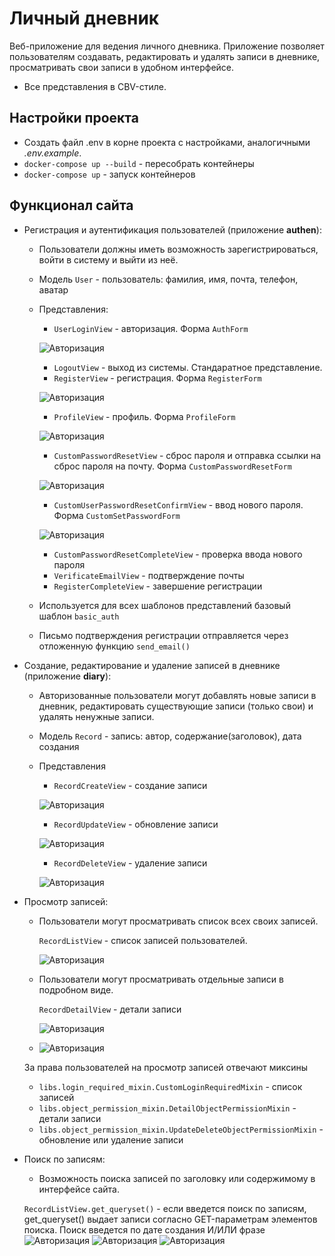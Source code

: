# Личный дневник

Веб-приложение для ведения личного дневника. 
Приложение позволяет пользователям создавать, редактировать и удалять записи в дневнике, просматривать свои записи в удобном интерфейсе. 

+ Все представления в CBV-стиле.

## Настройки проекта
+ Создать файл .env в корне проекта с настройками, аналогичными *.env.example*.
+ ``docker-compose up --build`` - пересобрать контейнеры
+ ``docker-compose up`` - запуск контейнеров

## Функционал сайта

+ Регистрация и аутентификация пользователей (приложение **authen**):
  * Пользователи должны иметь возможность зарегистрироваться, войти в систему и выйти из неё.
  * Модель ``User`` - пользователь: фамилия, имя, почта, телефон, аватар
  * Представления:
    + ``UserLoginView`` - авторизация. Форма ``AuthForm``
    
    ![Авторизация](/readme/AuthForm.png)
    + ``LogoutView`` - выход из системы. Стандаратное представление.
    + ``RegisterView`` - регистрация. Форма ``RegisterForm``
    
    ![Авторизация](/readme/RegisterForm.png)
    + ``ProfileView`` - профиль. Форма ``ProfileForm``
    
    ![Авторизация](/readme/ProfileForm.png)
    + ``CustomPasswordResetView`` - сброс пароля и отправка ссылки на сброс пароля на почту. Форма ``CustomPasswordResetForm``
    
    ![Авторизация](/readme/CustomPasswordResetForm.png)
    + ``CustomUserPasswordResetConfirmView`` - ввод нового пароля. Форма ``CustomSetPasswordForm``
    
    ![Авторизация](/readme/CustomSetPasswordForm.png)
    + ``CustomPasswordResetCompleteView`` - проверка ввода нового пароля
    + ``VerificateEmailView`` - подтверждение почты
    + ``RegisterCompleteView`` - завершение регистрации
  * Используется для всех шаблонов представлений базовый шаблон ``basic_auth``
  * Письмо подтверждения регистрации отправляется через отложенную функцию ``send_email()``
  
+ Создание, редактирование и удаление записей в дневнике (приложение **diary**):
  * Авторизованные пользователи могут добавлять новые записи в дневник, редактировать существующие записи (только свои) и удалять ненужные записи.
  * Модель ``Record`` - запись: автор, содержание(заголовок), дата создания
  * Представления
    + ``RecordCreateView`` - создание записи

    ![Авторизация](/readme/RecordCreateView.png)

    + ``RecordUpdateView`` - обновление записи
    
    ![Авторизация](/readme/RecordUpdateView.png)

    + ``RecordDeleteView`` - удаление записи
    
    ![Авторизация](/readme/RecordDeleteView.png)

+ Просмотр записей:
  * Пользователи могут просматривать список всех своих записей.
  
    ``RecordListView`` - список записей пользователей.
  
    ![Авторизация](/readme/RecordListView.png)
  * Пользователи могут просматривать отдельные записи в подробном виде.
  
    ``RecordDetailView`` - детали записи
  
    ![Авторизация](/readme/RecordDetailView.png)
  * ![Авторизация](/readme/Permission_Denied.png)
  
  За права пользователей на просмотр записей отвечают миксины
    + ``libs.login_required_mixin.CustomLoginRequiredMixin`` - список записей
    + ``libs.object_permission_mixin.DetailObjectPermissionMixin`` - детали записи
    + ``libs.object_permission_mixin.UpdateDeleteObjectPermissionMixin`` - обновление или удаление записи
+ Поиск по записям: 
  * Возможность поиска записей по заголовку или содержимому в интерфейсе сайта.
  
  ``RecordListView.get_queryset()`` - если введется поиск по записям, get_queryset() выдает записи согласно GET-параметрам элементов поиска.
  Поиск введется по дате создания И/ИЛИ фразе
  ![Авторизация](/readme/RecordListView_phrase_and_date.png)
  ![Авторизация](/readme/RecordListView_date.png)
  ![Авторизация](/readme/RecordListView_phrase.png)



